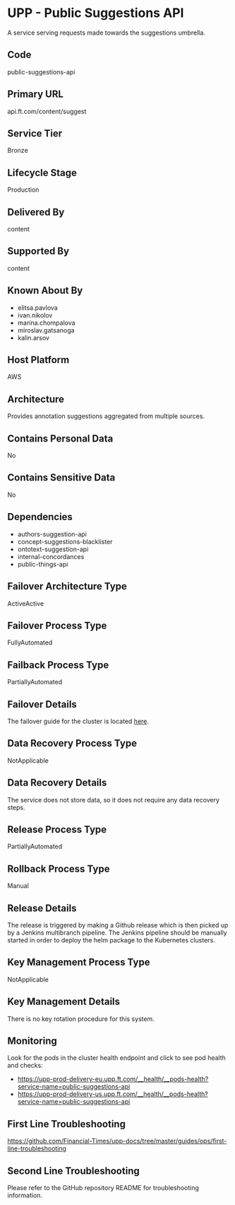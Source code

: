 # UPP - Public Suggestions API

A service serving requests made towards the suggestions umbrella.

## Code

public-suggestions-api

## Primary URL

api.ft.com/content/suggest

## Service Tier

Bronze

## Lifecycle Stage

Production

## Delivered By

content

## Supported By

content

## Known About By

- elitsa.pavlova
- ivan.nikolov
- marina.chompalova
- miroslav.gatsanoga
- kalin.arsov

## Host Platform

AWS

## Architecture

Provides annotation suggestions aggregated from multiple sources.

## Contains Personal Data

No

## Contains Sensitive Data

No

## Dependencies

- authors-suggestion-api
- concept-suggestions-blacklister
- ontotext-suggestion-api
- internal-concordances
- public-things-api

## Failover Architecture Type

ActiveActive

## Failover Process Type

FullyAutomated

## Failback Process Type

PartiallyAutomated

## Failover Details

The failover guide for the cluster is located [here](https://github.com/Financial-Times/upp-docs/tree/master/failover-guides/delivery-cluster).

## Data Recovery Process Type

NotApplicable

## Data Recovery Details

The service does not store data, so it does not require any data recovery steps.

## Release Process Type

PartiallyAutomated

## Rollback Process Type

Manual

## Release Details

The release is triggered by making a Github release which is then picked up by a Jenkins multibranch pipeline. The Jenkins pipeline should be manually started in order to deploy the helm package to the Kubernetes clusters.

## Key Management Process Type

NotApplicable

## Key Management Details

There is no key rotation procedure for this system.

## Monitoring

Look for the pods in the cluster health endpoint and click to see pod health and checks:

- <https://upp-prod-delivery-eu.upp.ft.com/__health/__pods-health?service-name=public-suggestions-api>
- <https://upp-prod-delivery-us.upp.ft.com/__health/__pods-health?service-name=public-suggestions-api>

## First Line Troubleshooting

<https://github.com/Financial-Times/upp-docs/tree/master/guides/ops/first-line-troubleshooting>

## Second Line Troubleshooting

Please refer to the GitHub repository README for troubleshooting information.
